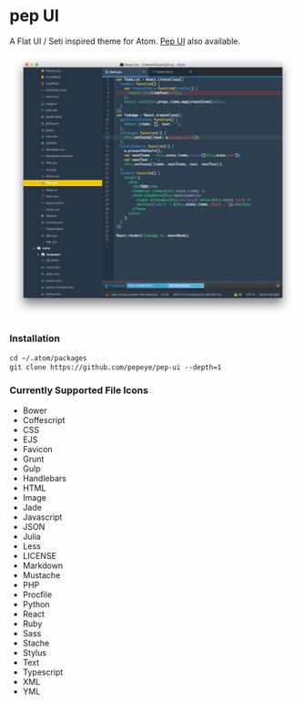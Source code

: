 # pep UI

A Flat UI / Seti inspired theme for Atom. [Pep UI](https://github.com/Pepeye/pep-syntax) also available.

![Screenshot](https://github.com/Pepeye/pep-ui/blob/master/screenshot.png)

### Installation

```
cd ~/.atom/packages
git clone https://github.com/pepeye/pep-ui --depth=1
```


### Currently Supported File Icons
* Bower
* Coffescript
* CSS
* EJS
* Favicon
* Grunt
* Gulp
* Handlebars
* HTML
* Image
* Jade
* Javascript
* JSON
* Julia
* Less
* LICENSE
* Markdown
* Mustache
* PHP
* Procfile
* Python
* React
* Ruby
* Sass
* Stache
* Stylus
* Text
* Typescript
* XML
* YML
